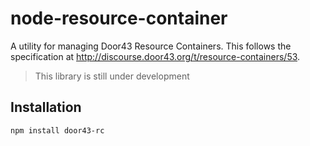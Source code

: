# node-resource-container
A utility for managing Door43 Resource Containers. This follows the specification at http://discourse.door43.org/t/resource-containers/53.

> This library is still under development

## Installation
```
npm install door43-rc
```
